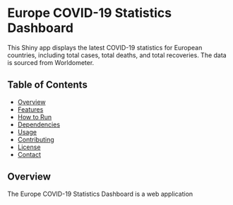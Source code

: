# Europe COVID-19 Statistics Dashboard

This Shiny app displays the latest COVID-19 statistics for European countries, including total cases, total deaths, and total recoveries. The data is sourced from Worldometer.

## Table of Contents
- [Overview](#overview)
- [Features](#features)
- [How to Run](#how-to-run)
- [Dependencies](#dependencies)
- [Usage](#usage)
- [Contributing](#contributing)
- [License](#license)
- [Contact](#contact)

## Overview

The Europe COVID-19 Statistics Dashboard is a web application
